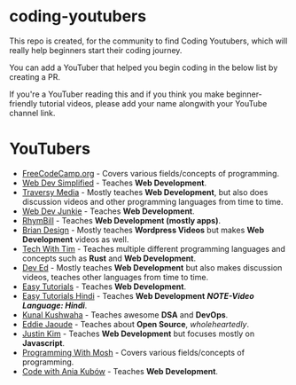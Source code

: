 # coding-youtubers

This repo is created, for the community to find Coding Youtubers, which will really help beginners start their coding journey.

You can add a YouTuber that helped you begin coding in the below list by creating a PR.

If you're a YouTuber reading this and if you think you make beginner-friendly tutorial videos, please add your name alongwith your YouTube channel link.

# YouTubers
- [FreeCodeCamp.org](https://www.youtube.com/Freecodecamp) - Covers various fields/concepts of programming.
- [Web Dev Simplified](https://www.youtube.com/WebDevSimplified) - Teaches **Web Development**.
- [Traversy Media](https://www.youtube.com/TraversyMedia) - Mostly teaches **Web Development**, but also does discussion videos and other programming languages from time to time.
- [Web Dev Junkie](https://www.youtube.com/WebDevJunkie) - Teaches **Web Development**.
- [RhymBill](https://www.youtube.com/RhymBil) - Teaches **Web Development (mostly apps)**.
- [Brian Design](https://www.youtube.com/channel/UCsKsymTY_4BYR-wytLjex7A) - Mostly teaches **Wordpress Videos** but makes **Web Development** videos as well.
- [Tech With Tim](https://youtube.com/techwithtim) - Teaches multiple different programming languages and concepts such as **Rust** and **Web Development**.
- [Dev Ed](https://www.youtube.com/DevEd) - Mostly teaches **Web Development** but also makes discussion videos, teaches other languages from time to time.
- [Easy Tutorials](https://www.youtube.com/EasyTutorialsVideo) - Teaches **Web Development**.
- [Easy Tutorials Hindi](https://www.youtube.com/EasyTutorialsVideo) - Teaches **Web Development** ***NOTE-Video Language: Hindi***.
- [Kunal Kushwaha](https://www.youtube.com/kunalkushwaha) - Teaches awesome **DSA** and **DevOps**.
- [Eddie Jaoude](https://www.youtube.com/channel/UC5mnBodB73bR88fLXHSfzYA) - Teaches about **Open Source**, *wholeheartedly*.
- [Justin Kim](https://www.youtube.com/JustinKimJS) - Teaches **Web Development** but focuses mostly on **Javascript**.
- [Programming With Mosh](https://www.youtube.com/programmingwithmosh) - Covers various fields/concepts of programming. 
- [Code with Ania Kubów](https://www.youtube.com/AniaKub%C3%B3w) - Teaches **Web Development**.

